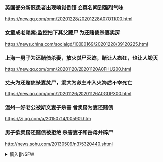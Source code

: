 ### 英国部分新冠患者出现嗅觉倒错 会莫名闻到强烈气味
https://new.qq.com/omn/20201228/20201228A07OTK00.html

### 女童成老赖案:监控拍下其父藏尸 为还赌债杀妻卖房
https://news.china.com/socialgd/10000169/20201228/39120225.html

### 上海一男子为还赌债杀妻，放火焚尸灭迹，赌让人疯狂，也让人毁灭
https://new.qq.com/omn/20201120/20201120A0FHU200.html

### 丈夫为还赌债杀妻焚尸，爱犬为救主冲入火海后不幸死亡
https://new.qq.com/omn/20201126/20201126A0GDPX00.html

### 温州一好老公被斯文妻子杀害 曾卖房为妻还赌债
https://zj.qq.com/a/20150714/005901.htm

### 男子欲卖房还赌债被拒绝 杀害妻子和岳母并碎尸
http://news.sohu.com/20130509/n375320440.shtml

<details><summary>慎入🔞NSFW</summary>

Not Safe For Work
<img src="https://upload.wikimedia.org/wikipedia/commons/thumb/d/d3/Biohazard_Symbol_Specification.png/210px-Biohazard_Symbol_Specification.png">

<details><summary><b>风险自理Use At Your Own Risk🈲</summary>

### 顏純g：全方位倒車回文g，zg嫌命長
https://2newcenturynet.blogspot.com/2020/12/blog-post_258.html

zg從歷史堆填區裡把s山下鄉」這種垃圾再挖出來，大肆鼓吹，究其實，是因為j濟情況不妙，數百萬大學畢業生就業成大問題。早前有報道，北大清華碩士博士畢業生，因為專業崗位奇缺，都要爭破頭到城市的街道辦事處去做個臨時小職員，可見就業市場情況有多惡劣?

當年文g剛結束，以千萬計的h衛b從z治撕殺場上潰退下來，在大中小城市裡，每日遊手好閒。年輕人剛在發育年齡，食量奇大，g家要花巨資養活他們；年輕人又血氣方剛，在文g中養成一身蠻橫習慣，得閒冇事搞g治，早晚會群聚鬧事；年輕人又正當性成熟，男女雜處，難免做出一些尷尬事來，對計劃生育工作，無形中造成額外壓力。

mzd高瞻遠矚」，早就料到h衛b用完即棄，應該找個地方安置他們，減少z府的負擔。

今日重提s山下鄉，就是為應屆大學畢業生度身訂做，以後又把「我們都有一雙手，不在城裡吃閒飯」這種口號喊起來，
若有幸等到環境好轉，再把他們調到城裡工作。

最近微博上有大l人透露，他到郵局去寄三本書，結果都被郵局拒絕：一本是《孽海花」，因為封面註明是「清代譴責小說」，不准郵寄；一本是《世界性文化圖考》，因圖片「涉黃」而不准郵寄；一本是《菊與刀》，是外國人作品不予郵寄。

### 二大爷：不能过春节的13年
https://2newcenturynet.blogspot.com/2020/12/13.html

上海一个小有名气的叫做章仁兴的h卫b，在组织的安排下，于1月25日在j放日报》上发表文章，以g命造反派来信"的形式向广大g命qz发出了"春节不回家"的倡议。大胆的放言：春节算得了啥！我们无产j级g命造f派的最盛大的节日来到了！

　　闻风而动的全f各地的报纸纷纷通过所谓"读者来信"和"倡议书"的心思，开足马力大造舆l。rm日报》不甘人后，发表了"破除旧风俗，春节不休假，开展qz性夺q斗争"的倡议书，痛心疾首的呼吁广大qz：

    "我们要大破大立！围绕春节，大造几千年来封建主义、资本主义的旧风俗、旧习惯的反！大立无产阶级的新风俗、新习惯！什么敬神、拜年、请客、送礼、吃喝玩乐，都统统见鬼去吧！我们工人j级从来没有这些肮脏的旧习惯！

### 蓬佩奥zgz策演说被指“临z宣言” 学者忧美z冲突升级加速脱钩
https://www.voachinese.com/a/beijing-reacts-to-pompeo-address-on-ccp-and-world-future-20200724/5516771.html

沈丁l说，“特朗普和蓬佩奥就是把zg当敌人。这是不正常的。
尼克松访h到现在，美国对zg所有玫瑰般的美好期待全部破灭。以后再也不是你说什么就是什么，而是你说了，我就天天盯着你，要你做到，除非你不要说。

</details>
</details>
